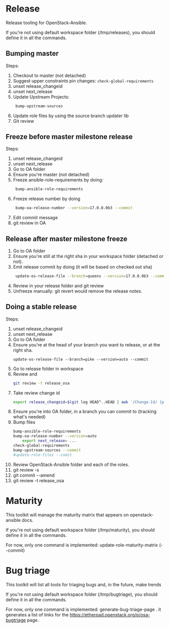 Release
=======

Release tooling for OpenStack-Ansible.

If you're not using default workspace folder (/tmp/releases), you should define it in all the commands.

Bumping master
--------------

Steps:

1. Checkout to master (not detached)
1. Suggest upper constraints pin changes:
   ``check-global-requirements``
1. unset release_changeid
1. unset next_release
1. Update Upstream Projects:
   ```bash
    bump-upstream-sources
   ```
1. Update role files by using the source branch updater lib
1. Git review

Freeze before master milestone release
--------------------------------------

Steps:

1. unset release_changeid
1. unset next_release
1. Go to OA folder
1. Ensure you're master (not detached)
1. Freeze ansible-role-requirements by doing:
   ```bash
    bump-ansible-role-requirements
   ```
1. Freeze release number by doing
   ```bash
    bump-oa-release-number --version=17.0.0.0b3 --commit
   ```
1. Edit commit message
1. git review in OA

Release after master milestone freeze
-------------------------------------

1. Go to OA folder
1. Ensure you're still at the right sha in your workspace folder (detached or not).
1. Emit release commit by doing (it will be based on checked out sha)
   ```bash
    update-os-release-file --branch=queens --version=17.0.0.0b3 --commit
   ```
1. Review in your release folder and git review
1. Unfreeze manually: git revert would remove the release notes.

Doing a stable release
----------------------

Steps:

1. unset release_changeid
1. unset next_release
1. Go to OA folder
1. Ensure you're at the head of your branch you want to release, or at the right sha.
   ```
   update-os-release-file --branch=pike --version=auto --commit
   ```
1. Go to release folder in workspace
1. Review and
   ```bash
   git review -t release_osa
   ```
1. Take review change id
   ```bash
   export release_changeid=$(git log HEAD^..HEAD | awk '/Change-Id/ {print $2}')
   ```
1. Ensure you're into OA folder, in a branch you can commit to (tracking what's needed)
1. Bump files
   ```bash
   bump-ansible-role-requirements
   bump-oa-release-number --version=auto
       export next_release= ...
   check-global-requirements
   bump-upstream-sources --commit
   #update-role-files --comit
   ```
1. Review OpenStack-Ansible folder and each of the roles.
1. git review -s
1. git commit --amend
1. git review -t release_osa

Maturity
========

This toolkit will manage the maturity matrix that appears on openstack-ansible
docs.

If you're not using default workspace folder (/tmp/maturity), you should define it in all the commands.

For now, only one command is implemented:
update-role-maturity-matrix (--commit)

Bug triage
==========

This toolkit will list all tools for triaging bugs and, in the future, make trends

If you're not using default workspace folder (/tmp/bugtriage), you should define it in all the commands.

For now, only one command is implemented:
generate-bug-triage-page . it generates a list of links for the https://etherpad.openstack.org/p/osa-bugtriage page.